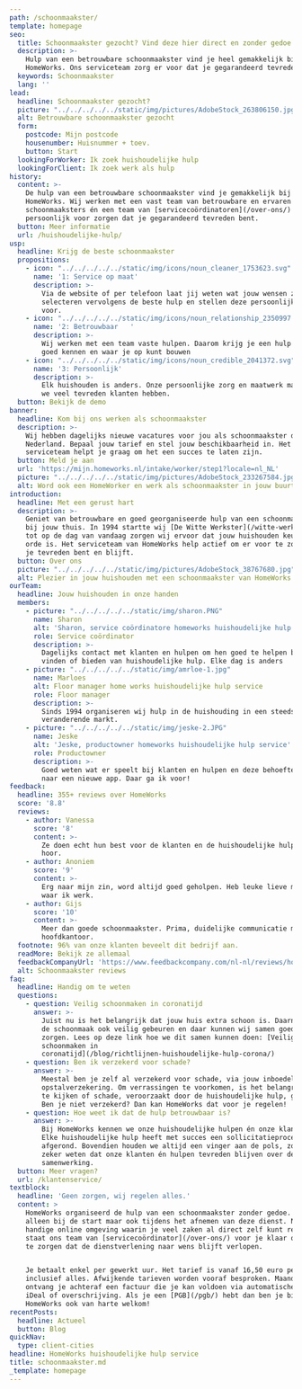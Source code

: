 ```yaml
---
path: /schoonmaakster/
template: homepage
seo:
  title: Schoonmaakster gezocht? Vind deze hier direct en zonder gedoe!
  description: >-
    Hulp van een betrouwbare schoonmaakster vind je heel gemakkelijk bij
    HomeWorks. Ons serviceteam zorg er voor dat je gegarandeerd tevreden bent.
  keywords: Schoonmaakster
  lang: ''
lead:
  headline: Schoonmaakster gezocht?
  picture: "../../../../../static/img/pictures/AdobeStock_263806150.jpg"
  alt: Betrouwbare schoonmaakster gezocht
  form:
    postcode: Mijn postcode
    housenumber: Huisnummer + toev.
    button: Start
  lookingForWorker: Ik zoek huishoudelijke hulp
  lookingForClient: Ik zoek werk als hulp
history:
  content: >-
    De hulp van een betrouwbare schoonmaakster vind je gemakkelijk bij
    HomeWorks. Wij werken met een vast team van betrouwbare en ervaren
    schoonmaaksters én een team van [servicecoördinatoren](/over-ons/) die er
    persoonlijk voor zorgen dat je gegarandeerd tevreden bent.
  button: Meer informatie
  url: /huishoudelijke-hulp/
usp:
  headline: Krijg de beste schoonmaakster
  propositions:
    - icon: "../../../../../static/img/icons/noun_cleaner_1753623.svg"
      name: '1: Service op maat'
      description: >-
        Via de website of per telefoon laat jij weten wat jouw wensen zijn. Wij
        selecteren vervolgens de beste hulp en stellen deze persoonlijk aan je
        voor.
    - icon: "../../../../../static/img/icons/noun_relationship_2350997.svg"
      name: '2: Betrouwbaar   '
      description: >-
        Wij werken met een team vaste hulpen. Daarom krijg je een hulp die wij
        goed kennen en waar je op kunt bouwen
    - icon: "../../../../../static/img/icons/noun_credible_2041372.svg"
      name: '3: Persoonlijk'
      description: >-
        Elk huishouden is anders. Onze persoonlijke zorg en maatwerk maakt dat
        we veel tevreden klanten hebben.
  button: Bekijk de demo
banner:
  headline: Kom bij ons werken als schoonmaakster
  description: >-
    Wij hebben dagelijks nieuwe vacatures voor jou als schoonmaakster door heel
    Nederland. Bepaal jouw tarief en stel jouw beschikbaarheid in. Het
    serviceteam helpt je graag om het een succes te laten zijn.
  button: Meld je aan
  url: 'https://mijn.homeworks.nl/intake/worker/step1?locale=nl_NL'
  picture: "../../../../../static/img/pictures/AdobeStock_233267584.jpg"
  alt: Word ook een HomeWorker en werk als schoonmaakster in jouw buurt!
introduction:
  headline: Met een gerust hart
  description: >-
    Geniet van betrouwbare en goed georganiseerde hulp van een schoonmaakster
    bij jouw thuis. In 1994 startte wij [De Witte Werkster](/witte-werkster/) en
    tot op de dag van vandaag zorgen wij ervoor dat jouw huishouden keurig op
    orde is. Het serviceteam van HomeWorks help actief om er voor te zorgen dat
    je tevreden bent en blijft.
  button: Over ons
  picture: "../../../../../static/img/pictures/AdobeStock_38767680.jpg"
  alt: Plezier in jouw huishouden met een schoonmaakster van HomeWorks
ourTeam:
  headline: Jouw huishouden in onze handen
  members:
    - picture: "../../../../../static/img/sharon.PNG"
      name: Sharon
      alt: 'Sharon, service coördinatore homeworks huishoudelijke hulp service'
      role: Service coördinator
      description: >-
        Dagelijks contact met klanten en hulpen om hen goed te helpen bij het
        vinden of bieden van huishoudelijke hulp. Elke dag is anders
    - picture: "../../../../../static/img/amrloe-1.jpg"
      name: Marloes
      alt: Floor manager home works huishoudelijke hulp service
      role: Floor manager
      description: >-
        Sinds 1994 organiseren wij hulp in de huishouding in een steeds
        veranderende markt.
    - picture: "../../../../../static/img/jeske-2.JPG"
      name: Jeske
      alt: 'Jeske, productowner homeworks huishoudelijke hulp service'
      role: Productowner
      description: >-
        Goed weten wat er speelt bij klanten en hulpen en deze behoefte vertalen
        naar een nieuwe app. Daar ga ik voor!
feedback:
  headline: 355+ reviews over HomeWorks
  score: '8.8'
  reviews:
    - author: Vanessa
      score: '8'
      content: >-
        Ze doen echt hun best voor de klanten en de huishoudelijke hulpen. Top
        hoor.
    - author: Anoniem
      score: '9'
      content: >-
        Erg naar mijn zin, word altijd goed geholpen. Heb leuke lieve mensen
        waar ik werk.
    - author: Gijs
      score: '10'
      content: >-
        Meer dan goede schoonmaakster. Prima, duidelijke communicatie met het
        hoofdkantoor.
  footnote: 96% van onze klanten beveelt dit bedrijf aan.
  readMore: Bekijk ze allemaal
  feedbackCompanyUrl: 'https://www.feedbackcompany.com/nl-nl/reviews/home-works/'
  alt: Schoonmaakster reviews
faq:
  headline: Handig om te weten
  questions:
    - question: Veilig schoonmaken in coronatijd
      answer: >-
        Juist nu is het belangrijk dat jouw huis extra schoon is. Daarnaast moet
        de schoonmaak ook veilig gebeuren en daar kunnen wij samen goed voor
        zorgen. Lees op deze link hoe we dit samen kunnen doen: [Veilig
        schoonmaken in
        coronatijd](/blog/richtlijnen-huishoudelijke-hulp-corona/)
    - question: Ben ik verzekerd voor schade?
      answer: >-
        Meestal ben je zelf al verzekerd voor schade, via jouw inboedel- of
        opstalverzekering. Om verrassingen te voorkomen, is het belangrijk om na
        te kijken of schade, veroorzaakt door de huishoudelijke hulp, gedekt is.
        Ben je niet verzekerd? Dan kan HomeWorks dat voor je regelen!
    - question: Hoe weet ik dat de hulp betrouwbaar is?
      answer: >-
        Bij HomeWorks kennen we onze huishoudelijke hulpen én onze klanten goed.
        Elke huishoudelijke hulp heeft met succes een sollicitatieprocedure
        afgerond. Bovendien houden we altijd een vinger aan de pols, zodat we
        zeker weten dat onze klanten én hulpen tevreden blijven over de
        samenwerking.
  button: Meer vragen?
  url: /klantenservice/
textblock:
  headline: 'Geen zorgen, wij regelen alles.'
  content: >
    HomeWorks organiseerd de hulp van een schoonmaakster zonder gedoe. Niet
    alleen bij de start maar ook tijdens het afnemen van deze dienst. Naast een
    handige online omgeving waarin je veel zaken al direct zelf kunt regelen
    staat ons team van [servicecoördinator](/over-ons/) voor je klaar om er voor
    te zorgen dat de dienstverlening naar wens blijft verlopen.


    Je betaalt enkel per gewerkt uur. Het tarief is vanaf 16,50 euro per uur
    inclusief alles. Afwijkende tarieven worden vooraf besproken. Maandelijks
    ontvang je achteraf een factuur die je kan voldoen via automatische incasso,
    iDeal of overschrijving. Als je een [PGB](/pgb/) hebt dan ben je bij
    HomeWorks ook van harte welkom!
recentPosts:
  headline: Actueel
  button: Blog
quickNav:
  type: client-cities
headline: HomeWorks huishoudelijke hulp service
title: schoonmaakster.md
_template: homepage
---
```




